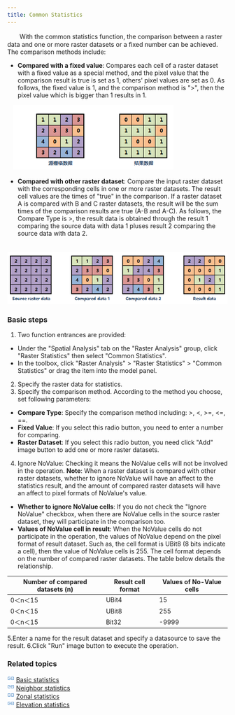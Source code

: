 ```yaml
---
title: Common Statistics
---
```


　　With the common statistics function, the comparison between a raster data and one or more raster datasets or a fixed number can be achieved. The comparison methods include: 
  
-  **Compared with a fixed value**: Compares each cell of a raster dataset with a fixed value as a special method, and the pixel value that the comparison result is true is set as 1, others' pixel values are set as 0. As follows, the fixed value is 1, and the comparison method is ">", then the pixel value which is bigger than 1 results in 1.
  

　![](img/commonstatistic2.png)    
  
-  **Compared with other raster dataset**: Compare the input raster dataset with the corresponding cells in one or more raster datasets. The result cell values are the times of "true" in the comparison. If a raster dataset A is compared with B and C raster datasets, the result will be the sum times of the comparison results are true (A-B and A-C). As follows, the Compare Type is >, the result data is obtained through the result 1 comparing the source data with data 1 pluses result 2 comparing the source data with data 2. 

　![](img/commonstatistic.png)    
 
  
### Basic steps


1. Two function entrances are provided:
 - Under the "Spatial Analysis" tab on the "Raster Analysis" group, click "Raster Statistics" then select "Common Statistics".
  - In the toolbox, click "Raster Analysis" > "Raster Statistics" > "Common Statistics" or drag the item into the model panel.
2. Specify the raster data for statistics. 
3. Specify the comparison method. According to the method you choose, set following parameters:
   
  - **Compare Type**: Specify the comparison method including: >, <, >=, <=, ==.
  - **Fixed Value**: If you select this radio button, you need to enter a number for comparing.
  - **Raster Dataset**: If you select this radio button, you need click "Add" image button to add one or more raster datasets.  
 
4. Ignore NoValue: Checking it means the NoValue cells will not be involved in the operation. **Note**: When a raster dataset is compared with other raster datasets, whether to ignore NoValue will have an affect to the statistics result, and the amount of compared raster datasets will have an affect to pixel formats of NoValue's value.
  
  - **Whether to ignore NoValue cells**: If you do not check the "Ignore NoValue" checkbox, when there are NoValue cells in the source raster dataset, they will participate in the comparison too. 
  - **Values of NoValue cell in result**: When the NoValue cells do not participate in the operation, the values of NoValue depend on the pixel format of result dataset. Such as, the cell format is UBit8 (8 bits indicate a cell), then the value of NoValue cells is 255. The cell format depends on the number of compared raster datasets. The table below details the relationship.
    
Number of compared datasets (n)|Result cell format|Values of No-Value cells  
-|-|-  
0＜n＜15|UBit4|15  
0＜n＜15|UBit8|255 
0＜n＜15|Bit32|-9999
   
5.Enter a name for the result dataset and specify a datasource to save the result.
6.Click "Run" image button to execute the operation.  

### Related topics

![](img/smalltitle.png) [Basic statistics](BasicStatistic.html)  
![](img/smalltitle.png) [Neighbor statistics](NeighbourStatistic.html)    
![](img/smalltitle.png) [Zonal statistics](ZonalStatistic.html)  
![](img/smalltitle.png) [Elevation statistics](AltitudeStatistic.html)    



